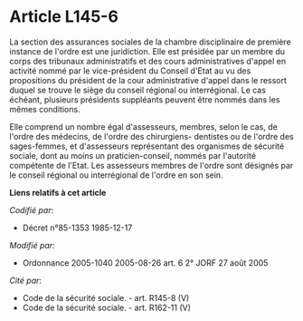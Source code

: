 # Article L145-6

La section des assurances sociales de la chambre disciplinaire de première instance de l'ordre est une juridiction. Elle est
présidée par un membre du corps des tribunaux administratifs et des cours administratives d'appel en activité nommé par le
vice-président du Conseil d'Etat au vu des propositions du président de la cour administrative d'appel dans le ressort duquel
se trouve le siège du conseil régional ou interrégional. Le cas échéant, plusieurs présidents suppléants peuvent être nommés
dans les mêmes conditions.

Elle comprend un nombre égal d'assesseurs, membres, selon le cas, de l'ordre des médecins, de l'ordre des chirurgiens-
dentistes ou de l'ordre des sages-femmes, et d'assesseurs représentant des organismes de sécurité sociale, dont au moins un
praticien-conseil, nommés par l'autorité compétente de l'Etat. Les assesseurs membres de l'ordre sont désignés par le conseil
régional ou interrégional de l'ordre en son sein.

**Liens relatifs à cet article**

_Codifié par_:

  - Décret n°85-1353 1985-12-17

_Modifié par_:

  - Ordonnance 2005-1040 2005-08-26 art. 6 2° JORF 27 août 2005

_Cité par_:

  - Code de la sécurité sociale. - art. R145-8 (V)
  - Code de la sécurité sociale. - art. R162-11 (V)
